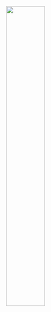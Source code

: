 <div align="center">
  <a href="https://discord.com/users/1078574257153523723"><img src="https://lanyard-profile-readme.vercel.app/api/1078574257153523723" width=45%></a>
</div>
